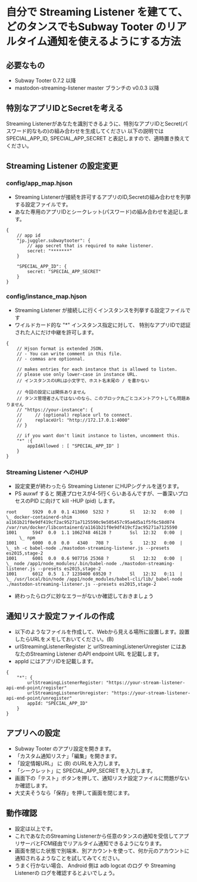 # 自分で Streaming Listener を建てて、どのタンスでもSubway Tooter のリアルタイム通知を使えるようにする方法

## 必要なもの
- Subway Tooter 0.7.2 以降
- mastodon-streaming-listener master ブランチの v0.0.3 以降

## 特別なアプリIDとSecretを考える
Streaming Listenerがあなたを識別できるように、特別なアプリIDとSecret(パスワード的なもの)の組み合わせを生成してください
以下の説明では SPECIAL_APP_ID, SPECIAL_APP_SECRET と表記しますので、適時置き換えてください。

## Streaming Listener の設定変更

### config/app_map.hjson

- Streaming Listenerが接続を許可するアプリのID,Secretの組み合わせを列挙する設定ファイルです。
- あなた専用のアプリIDとシークレット(パスワード)の組み合わせを追記します。

```
{
    // app id
    "jp.juggler.subwaytooter": {
        // app secret that is required to make listener.
        secret: "*******"
    }

    "SPECIAL_APP_ID": {
        secret: "SPECIAL_APP_SECRET"
    }
}
```
### config/instance_map.hjson

- Streaming Listener が接続しに行くインスタンスを列挙する設定ファイルです
- ワイルドカード的な "*" インスタンス指定に対して、 特別なアプリIDで認証された人にだけ中継を許可します。

```
{
    // Hjson format is extended JSON.
    // - You can write comment in this file.
    // - commas are optionnal.

    // makes entries for each instance that is allowed to listen.
    // please use only lower-case in instance URL.
    // インスタンスのURLは小文字で、ホスト名末尾の / を書かない

    // 今回の設定には関係ありません
    // タンス管理者さんではないのなら、このブロック丸ごとコメントアウトしても問題ありません
    // "https://your-instance": {
    //     // (optional) replace url to connect.
    //     replaceUrl: "http://172.17.0.1:4000" 
    // }

    // if you want don't limit instance to listen, uncomment this.
    "*" :{
        appIdAllowed : [ "SPECIAL_APP_ID" ]
    }
}
```

### Streaming Listener へのHUP

- 設定変更が終わったら Streaming Listener にHUPシグナルを送ります。
- PS auxwf すると 関連プロセスが4-5行くらいあるんですが、一番深いプロセスのPID に向けて kill -HUP (pid) します。

```
root      5929  0.0  0.1 413060  5232 ?        Sl   12:32   0:00  |   \_ docker-containerd-shim a1161b21f0e9df419cf2ac95271a7125590c9e505457c95a4d5a1f5f6c58d074 /var/run/docker/libcontainerd/a1161b21f0e9df419cf2ac95271a7125590
1001      5947  0.0  1.1 1062748 46128 ?       Ssl  12:32   0:00  |        \_ npm
1001      6000  0.0  0.0   4340   708 ?        S    12:32   0:00  |           \_ sh -c babel-node ./mastodon-streaming-listener.js --presets es2015,stage-2
1001      6001  0.0  0.6 907716 25368 ?        Sl   12:32   0:00  |               \_ node /app1/node_modules/.bin/babel-node ./mastodon-streaming-listener.js --presets es2015,stage-2
1001      6012  0.5  1.7 1239400 69520 ?       Sl   12:32   0:11  |                   \_ /usr/local/bin/node /app1/node_modules/babel-cli/lib/_babel-node ./mastodon-streaming-listener.js --presets es2015,stage-2
```
- 終わったらログに妙なエラーがないか確認しておきましょう

## 通知リスナ設定ファイルの作成

- 以下のようなファイルを作成して、Webから見える場所に設置します。設置したらURLをメモしておいてください。(B)
- urlStreamingListenerRegister と urlStreamingListenerUnregister にはあなたのStreaming Listener のAPI endpoint URL を記載します。
- appId にはアプリIDを記載します。
```
{
    "*": {
        urlStreamingListenerRegister: "https://your-stream-listener-api-end-point/register"
        urlStreamingListenerUnregister: "https://your-stream-listener-api-end-point/unregister"
        appId: "SPECIAL_APP_ID"
    }
}
```

## アプリへの設定

- Subway Tooter のアプリ設定を開きます。
- 「カスタム通知リスナ」「編集」を開きます。
- 「設定情報URL」 に (B) のURLを入力します。
- 「シークレット」に SPECIAL_APP_SECRET を入力します。
- 画面下の「テスト」ボタンを押して、通知リスナ設定ファイルに問題がないか確認します。
- 大丈夫そうなら「保存」を押して画面を閉じます。

## 動作確認

- 設定は以上です。
- これであなたのStreaming Listenerから任意のタンスの通知を受信してアプリサーバとFCM経由でリアルタイム通知できるようになります。
- 画面を閉じた状態で別端末、別アカウントを使って、何か元のアカウントに通知されるようなことを試してみてください。
- うまく行かない場合、 Android 側は adb logcat のログ や Streaming Listenerの ログを確認するとよいでしょう。
